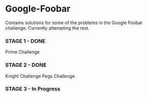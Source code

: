 # Google-Foobar
Contains solutions for some of the problems in the Google Foobar challenge. Currently attempting the rest.

### STAGE 1 - DONE
Prime Challenge

### STAGE 2 - DONE
Knight Challenge
Pegs Challenge

### STAGE 3 - In Progress

